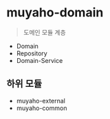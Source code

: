 # muyaho-domain
> 도메인 모듈 계층

- Domain
- Repository
- Domain-Service

## 하위 모듈
- muyaho-external
- muyaho-common
